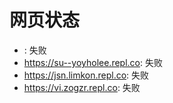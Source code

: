 # 网页状态
- : 失败
- https://su--yoyholee.repl.co: 失败
- https://jsn.limkon.repl.co: 失败
- https://vi.zogzr.repl.co: 失败
